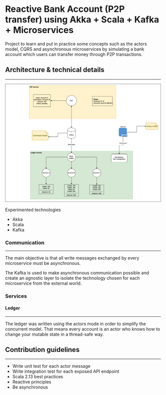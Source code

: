 # Reactive Bank Account (P2P transfer) using Akka + Scala + Kafka + Microservices

Project to learn and put in practice some concepts such as the actors model, CQRS and asynchronous microservices by simulating a bank account which users can transfer money through P2P transactions.

## Architecture & technical details
* * *

![Project Architecture](docs/architecture.png)

Experimented technologies

- Akka
- Scala
- Kafka


### Communication
* * *
The main objective is that all write messages exchanged by every microservice must be asynchronous. 

The Kafka is used to make asynchronous communication possible and create an agnostic layer to isolate the technology chosen for each microservice from the external world.

### Services

#### Ledger
* * *

The ledger was written using the actors mode in order to simplify the concurrent model. That means every account is an actor who knows how to
change your mutable state in a thread-safe way.


## Contribution guidelines
* * *

* Write unit test for each actor message
* Write integration test for each exposed API endpoint
* Scala 2.13 best practices  
* Reactive principles
* Be asynchronous